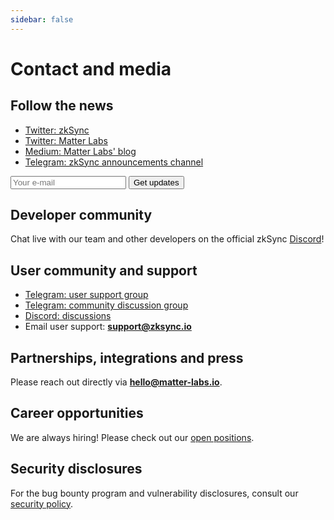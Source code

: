 ```yaml
---
sidebar: false
---
```


# Contact and media

## Follow the news

- [Twitter: zkSync](https://twitter.com/zksync)
- [Twitter: Matter Labs](https://twitter.com/the_matter_labs)
- [Medium: Matter Labs' blog](https://medium.com/matter-labs)
- [Telegram: zkSync announcements channel](https://t.me/zksync)

<form
action="//dev.us4.list-manage.com/subscribe/post?u=ef8545da9c594ae082297352d&amp;id=fa715c9af0"
method="post"
id="mc-embedded-subscribe-form"
name="mc-embedded-subscribe-form"
target="_blank"
novalidate
>
<div id="mc_embed_signup_scroll">
    <!-- <label for="mce-EMAIL">Email Address </label> -->
    <input
        aria-label="Search"
        type="email"
        value
        name="EMAIL"
        id="mce-EMAIL"
        placeholder="Your e-mail"
        class="newsletter-input"
    />
    <input
        type="submit"
        value="Get updates"
        name="subscribe"
        id="mc-embedded-subscribe"
        class="newsletter-button"
    />
    <!-- real people should not fill this in and expect good things - do not remove this or risk form bot signups-->
    <div style="position: absolute; left: -5000px;" aria-hidden="true">
    <input type="text" name="b_ef8545da9c594ae082297352d_fa715c9af0" tabindex="-1" value />
    </div>
</div>
</form>

## Developer community

Chat live with our team and other developers on the official zkSync [Discord](https://discord.com/invite/px2aR7w)!

## User community and support

- [Telegram: user support group](https://t.me/zksync_support) 
- [Telegram: community discussion group](https://t.me/zksync_community) 
- [Discord: discussions](https://discord.gg/px2aR7w)
- Email user support: **support@zksync.io** 

## Partnerships, integrations and press

Please reach out directly via **hello@matter-labs.io**.

## Career opportunities

We are always hiring! Please check out our
[open positions](https://boards.eu.greenhouse.io/matterlabs).

## Security disclosures

For the bug bounty program and vulnerability disclosures, consult our [security policy](../dev/bug-bounty.md).
